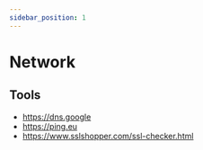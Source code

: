 ```yaml
---
sidebar_position: 1
---
```


# Network

## Tools
- https://dns.google
- https://ping.eu
- https://www.sslshopper.com/ssl-checker.html